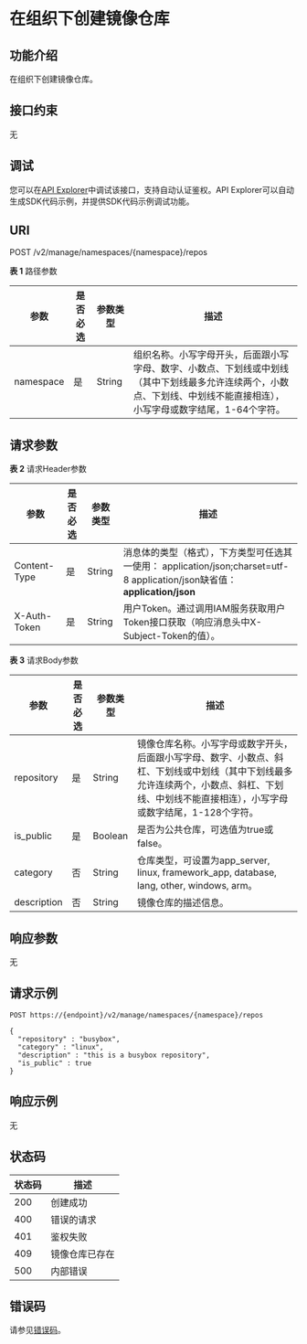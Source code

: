 # 在组织下创建镜像仓库<a name="swr_02_0030"></a>

## 功能介绍

在组织下创建镜像仓库。

## 接口约束

无

## 调试<a name="atuogenerate_1"></a>

您可以在[API Explorer](https://apiexplorer.developer.huaweicloud.com/apiexplorer/doc?product=SWR&api=CreateRepo)中调试该接口，支持自动认证鉴权。API Explorer可以自动生成SDK代码示例，并提供SDK代码示例调试功能。

## URI

POST /v2/manage/namespaces/\{namespace\}/repos

**表 1**  路径参数

|参数|是否必选|参数类型|描述|
|--|--|--|--|
|namespace|是|String|组织名称。小写字母开头，后面跟小写字母、数字、小数点、下划线或中划线（其中下划线最多允许连续两个，小数点、下划线、中划线不能直接相连），小写字母或数字结尾，1-64个字符。|


## 请求参数

**表 2**  请求Header参数

|参数|是否必选|参数类型|描述|
|--|--|--|--|
|Content-Type|是|String|消息体的类型（格式），下方类型可任选其一使用： application/json;charset=utf-8 application/json缺省值：**application/json**|
|X-Auth-Token|是|String|用户Token。通过调用IAM服务获取用户Token接口获取（响应消息头中X-Subject-Token的值）。|


**表 3**  请求Body参数

|参数|是否必选|参数类型|描述|
|--|--|--|--|
|repository|是|String|镜像仓库名称。小写字母或数字开头，后面跟小写字母、数字、小数点、斜杠、下划线或中划线（其中下划线最多允许连续两个，小数点、斜杠、下划线、中划线不能直接相连），小写字母或数字结尾，1-128个字符。|
|is_public|是|Boolean|是否为公共仓库，可选值为true或false。|
|category|否|String|仓库类型，可设置为app_server, linux, framework_app, database, lang, other, windows, arm。|
|description|否|String|镜像仓库的描述信息。|


## 响应参数

无

## 请求示例

```
POST https://{endpoint}/v2/manage/namespaces/{namespace}/repos

{
  "repository" : "busybox",
  "category" : "linux",
  "description" : "this is a busybox repository",
  "is_public" : true
}
```

## 响应示例

无

## 状态码

|状态码|描述|
|--|--|
|200|创建成功|
|400|错误的请求|
|401|鉴权失败|
|409|镜像仓库已存在|
|500|内部错误|


## 错误码

请参见[错误码](错误码.md)。

